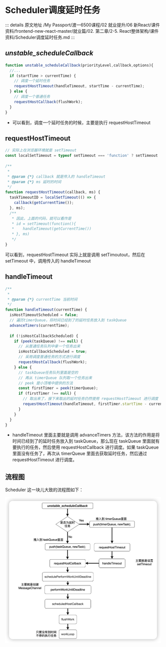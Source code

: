 # Scheduler调度延时任务

::: details 原文地址
/My Passport/渡一6500课程/02 就业提升/06 新React/课件资料/frontend-new-react-master/就业篇/02. 第二章/2-5. React整体架构/课件资料/Scheduler调度延时任务.md
:::

## *unstable_scheduleCallback*

```js
function unstable_scheduleCallback(priorityLevel,callback,options){
  //...
  if (startTime > currentTime) {
    // 调度一个延时任务
    requestHostTimeout(handleTimeout, startTime - currentTime);
  } else {
    // 调度一个普通任务
    requestHostCallback(flushWork);
  }
}
```

- 可以看到，调度一个延时任务的时候，主要是执行 requestHostTimeout



## requestHostTimeout

```js
// 实际上在浏览器环境就是 setTimeout
const localSetTimeout = typeof setTimeout === 'function' ? setTimeout : null;

/**
 * 
 * @param {*} callback 就是传入的 handleTimeout
 * @param {*} ms 延时的时间
 */
function requestHostTimeout(callback, ms) {
  taskTimeoutID = localSetTimeout(() => {
    callback(getCurrentTime());
  }, ms);
  /**
   * 因此，上面的代码，就可以看作是
   * id = setTimeout(function(){
   *    handleTimeout(getCurrentTime())
   * }, ms)
   */
}

```

可以看到，requestHostTimeout 实际上就是调用 setTimoutout，然后在 setTimeout 中，调用传入的 handleTimeout



## handleTimeout

```js
/**
 *
 * @param {*} currentTime 当前时间
 */
function handleTimeout(currentTime) {
  isHostTimeoutScheduled = false;
  // 遍历timerQueue，将时间已经到了的延时任务放入到 taskQueue
  advanceTimers(currentTime);

  if (!isHostCallbackScheduled) {
    if (peek(taskQueue) !== null) {
      // 从普通任务队列中拿一个任务出来
      isHostCallbackScheduled = true;
      // 采用调度普通任务的方式进行调度
      requestHostCallback(flushWork);
    } else {
      // taskQueue任务队列里面是空的
      // 再从 timerQueue 队列取一个任务出来
      // peek 是小顶堆中提供的方法
      const firstTimer = peek(timerQueue);
      if (firstTimer !== null) {
        // 取出来了，接下来取出的延时任务仍然使用 requestHostTimeout 进行调度
        requestHostTimeout(handleTimeout, firstTimer.startTime - currentTime);
      }
    }
  }
}
```

- handleTimeout 里面主要就是调用 advanceTimers 方法，该方法的作用是将时间已经到了的延时任务放入到 taskQueue，那么现在 taskQueue 里面就有要执行的任务，然后使用 requestHostCallback 进行调度。如果 taskQueue 里面没有任务了，再次从 timerQueue 里面去获取延时任务，然后通过 requestHostTimeout 进行调度。



## 流程图

Scheduler 这一块儿大致的流程图如下：

<img src="../images/2022-12-30-023505.png" alt="image-20221230103504711" style="zoom: 50%;" />